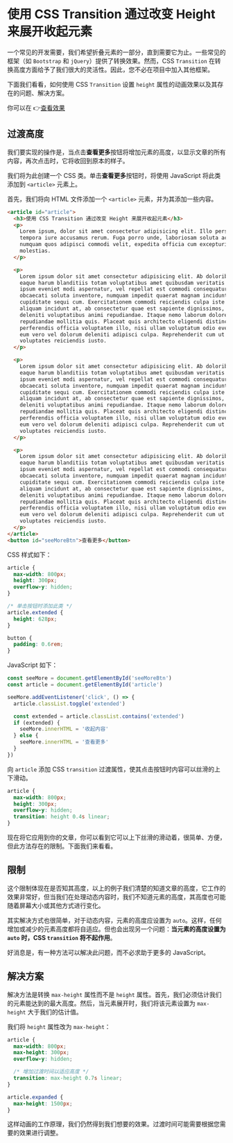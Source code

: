 # 使用 CSS Transition 通过改变 Height 来展开收起元素

一个常见的开发需要，我们希望折叠元素的一部分，直到需要它为止。一些常见的框架（如 `Bootstrap` 和 `jQuery`）提供了转换效果。然而，CSS `Transition` 在转换高度方面给予了我们很大的灵活性。因此，您不必在项目中加入其他框架。

下面我们看看，如何使用 CSS `Transition` 设置 `height` 属性的动画效果以及其存在的问题、解决方案。

你可以在 👉[查看效果](https://codepen.io/lio-zero/pen/JjWLzqP)

## 过渡高度

我们要实现的操作是，当点击**查看更多**按钮将增加元素的高度，以显示文章的所有内容，再次点击时，它将收回到原本的样子。

我们将为此创建一个 CSS 类。单击**查看更多**按钮时，将使用 JavaScript 将此类添加到 `<article>` 元素上。

首先，我们将向 HTML 文件添加一个 `<article>` 元素，并为其添加一些内容。

```html
<article id="article">
  <h3>使用 CSS Transition 通过改变 Height 来展开收起元素</h3>
  <p>
    Lorem ipsum, dolor sit amet consectetur adipisicing elit. Illo perspiciatis
    tempora iure accusamus rerum. Fuga porro unde, laboriosam soluta accusantium
    numquam quos adipisci commodi velit, expedita officia cum excepturi
    molestias.
  </p>

  <p>
    Lorem ipsum dolor sit amet consectetur adipisicing elit. Ab doloribus optio,
    eaque harum blanditiis totam voluptatibus amet quibusdam veritatis animi
    ipsum eveniet modi aspernatur, vel repellat est commodi consequatur unde! A
    obcaecati soluta inventore, numquam impedit quaerat magnam incidunt sit
    cupiditate sequi cum. Exercitationem commodi reiciendis culpa iste optio
    aliquam incidunt at, ab consectetur quae est sapiente dignissimos, sit
    deleniti voluptatibus animi repudiandae. Itaque nemo laborum dolore numquam
    repudiandae mollitia quis. Placeat quis architecto eligendi distinctio quas
    perferendis officia voluptatem illo, nisi ullam voluptatum odio eveniet non
    eum vero vel dolorum deleniti adipisci culpa. Reprehenderit cum ut
    voluptates reiciendis iusto.
  </p>

  <p>
    Lorem ipsum dolor sit amet consectetur adipisicing elit. Ab doloribus optio,
    eaque harum blanditiis totam voluptatibus amet quibusdam veritatis animi
    ipsum eveniet modi aspernatur, vel repellat est commodi consequatur unde! A
    obcaecati soluta inventore, numquam impedit quaerat magnam incidunt sit
    cupiditate sequi cum. Exercitationem commodi reiciendis culpa iste optio
    aliquam incidunt at, ab consectetur quae est sapiente dignissimos, sit
    deleniti voluptatibus animi repudiandae. Itaque nemo laborum dolore numquam
    repudiandae mollitia quis. Placeat quis architecto eligendi distinctio quas
    perferendis officia voluptatem illo, nisi ullam voluptatum odio eveniet non
    eum vero vel dolorum deleniti adipisci culpa. Reprehenderit cum ut
    voluptates reiciendis iusto.
  </p>

  <p>
    Lorem ipsum dolor sit amet consectetur adipisicing elit. Ab doloribus optio,
    eaque harum blanditiis totam voluptatibus amet quibusdam veritatis animi
    ipsum eveniet modi aspernatur, vel repellat est commodi consequatur unde! A
    obcaecati soluta inventore, numquam impedit quaerat magnam incidunt sit
    cupiditate sequi cum. Exercitationem commodi reiciendis culpa iste optio
    aliquam incidunt at, ab consectetur quae est sapiente dignissimos, sit
    deleniti voluptatibus animi repudiandae. Itaque nemo laborum dolore numquam
    repudiandae mollitia quis. Placeat quis architecto eligendi distinctio quas
    perferendis officia voluptatem illo, nisi ullam voluptatum odio eveniet non
    eum vero vel dolorum deleniti adipisci culpa. Reprehenderit cum ut
    voluptates reiciendis iusto.
  </p>
</article>
<button id="seeMoreBtn">查看更多</button>
```

CSS 样式如下：

```css
article {
  max-width: 800px;
  height: 300px;
  overflow-y: hidden;
}

/* 单击按钮时添加此类 */
article.extended {
  height: 628px;
}

button {
  padding: 0.6rem;
}
```

JavaScript 如下：

```js
const seeMore = document.getElementById('seeMoreBtn')
const article = document.getElementById('article')

seeMore.addEventListener('click', () => {
  article.classList.toggle('extended')

  const extended = article.classList.contains('extended')
  if (extended) {
    seeMore.innerHTML = '收起内容'
  } else {
    seeMore.innerHTML = '查看更多'
  }
})
```

向 `article` 添加 CSS `transition` 过渡属性，使其点击按钮时内容可以丝滑的上下滑动。

```css
article {
  max-width: 800px;
  height: 300px;
  overflow-y: hidden;
  transition: height 0.4s linear;
}
```

现在将它应用到你的文章，你可以看到它可以上下丝滑的滑动着，很简单、方便，但此方法存在的限制。下面我们来看看。

## 限制

这个限制体现在是否知其高度，以上的例子我们清楚的知道文章的高度，它工作的效果非常好，但当我们在处理动态内容时，我们不知道元素的高度，其高度也可能随着屏幕大小或其他方式进行变化。

其实解决方式也很简单，对于动态内容，元素的高度应设置为 `auto`。这样，任何增加或减少的元素高度都将自适应。但也会出现另一个问题：**当元素的高度设置为 `auto` 时，CSS `transition` 将不起作用**。

好消息是，有一种方法可以解决此问题，而不必求助于更多的 JavaScript。

## 解决方案

解决方法是转换 `max-height` 属性而不是 `height` 属性。首先，我们必须估计我们的元素能达到的最大高度。然后，当元素展开时，我们将该元素设置为 `max-height` 大于我们的估计值。

我们将 `height` 属性改为 `max-height`：

```css
article {
  max-width: 800px;
  max-height: 300px;
  overflow-y: hidden;

  /* 增加过渡时间以适应高度 */
  transition: max-height 0.7s linear;
}

article.expanded {
  max-height: 1500px;
}
```

这样动画的工作原理，我们仍然得到我们想要的效果。过渡时间可能需要根据您需要的效果进行调整。
